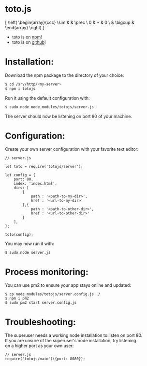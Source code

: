 # toto.js

\[ \left(
\begin{array}{ccc}
\sim &  & \prec \\
0 & + & 0  \\
& \bigcup &
\end{array}
\right) \]

- toto is on [npm](https://npmjs.com/package/totojs)!
- toto is on [github](https://github.com/opeltre/toto)!

# Installation:

Download the npm package to the directory of your choice: 
```bash
$ cd /srv/http/<my-server>
$ npm i totojs
```
Run it using the default configuration with:
```bash
$ sudo node node_modules/totojs/server.js
```
The server should now be listening on port 80 of your machine. 

# Configuration: 

Create your own server configuration with your favorite text editor:
```
// server.js

let toto = require('totojs/server');

let config = {
    port: 80,   
    index: 'index.html',
    dirs: [
        {
            path : '<path-to-my-dir>',
            href : '<url-to-my-dir>'
        },{
            path : '<path-to-other-dir>',
            href : '<url-to-other-dir>'
        }
    ],
};

toto(config);

```

You may now run it with: 
```
$ sudo node server.js
```

# Process monitoring:

You can use pm2 to ensure your app stays online and updated: 

``` 
$ cp node_modules/totojs/server.config.js ./
$ npm i pm2
$ sudo pm2 start server.config.js
```

# Troubleshooting:

The superuser needs a working node installation to listen on port 80.  
If you are unsure of the superuser's node installation, try listening  
on a higher port as your own user:

```
// server.js
require('totojs/main')({port: 8080});
```

